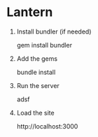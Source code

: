 Lantern
=======

1. Install bundler (if needed)

    gem install bundler

3. Add the gems

    bundle install 

4. Run the server

    adsf

5. Load the site

    http://localhost:3000
